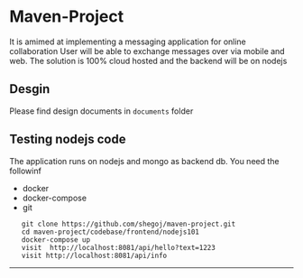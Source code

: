 # Maven-Project

It is amimed at implementing a messaging application for online collaboration
User will be able to exchange messages over via mobile and web.
The solution is 100% cloud hosted and the backend will be on nodejs


## Desgin

Please find design documents in `documents` folder

## Testing nodejs code

The application runs on nodejs and mongo as backend db. You need the followinf


* docker
* docker-compose
* git

```
   git clone https://github.com/shegoj/maven-project.git
   cd maven-project/codebase/frontend/nodejs101
   docker-compose up
   visit  http://localhost:8081/api/hello?text=1223
   visit http://localhost:8081/api/info
```

---
